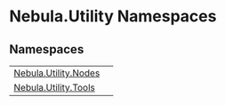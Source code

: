 # Nebula.Utility Namespaces






## Namespaces
<table>
<tr>
<td><a href="N_Nebula_Utility_Nodes">Nebula.Utility.Nodes</a></td>
<td></td></tr>
<tr>
<td><a href="N_Nebula_Utility_Tools">Nebula.Utility.Tools</a></td>
<td></td></tr>
</table>